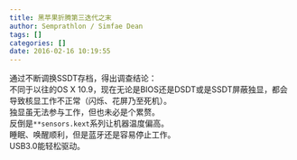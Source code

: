 ```yaml
---
title: 黑苹果折腾第三迭代之末
author: Semprathlon / Simfae Dean
tags: []
categories: []
date: 2016-02-16 10:19:55
---
```

通过不断调换SSDT存档，得出调查结论：  
不同于以往的OS X 10.9，现在无论是BIOS还是DSDT或是SSDT屏蔽独显，都会导致核显工作不正常（闪烁、花屏乃至死机）。   
独显虽无法参与工作，但也未必是个累赘。  
反倒是`**sensors.kext`系列让机器温度偏高。  
睡眠、唤醒顺利，但是蓝牙还是容易停止工作。  
USB3.0能轻松驱动。  